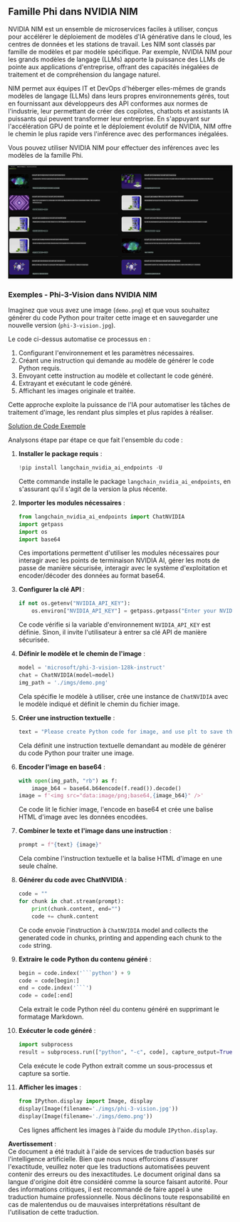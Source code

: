 ## Famille Phi dans NVIDIA NIM

NVIDIA NIM est un ensemble de microservices faciles à utiliser, conçus pour accélérer le déploiement de modèles d'IA générative dans le cloud, les centres de données et les stations de travail. Les NIM sont classés par famille de modèles et par modèle spécifique. Par exemple, NVIDIA NIM pour les grands modèles de langage (LLMs) apporte la puissance des LLMs de pointe aux applications d'entreprise, offrant des capacités inégalées de traitement et de compréhension du langage naturel.

NIM permet aux équipes IT et DevOps d'héberger elles-mêmes de grands modèles de langage (LLMs) dans leurs propres environnements gérés, tout en fournissant aux développeurs des API conformes aux normes de l'industrie, leur permettant de créer des copilotes, chatbots et assistants IA puissants qui peuvent transformer leur entreprise. En s'appuyant sur l'accélération GPU de pointe et le déploiement évolutif de NVIDIA, NIM offre le chemin le plus rapide vers l'inférence avec des performances inégalées.

Vous pouvez utiliser NVIDIA NIM pour effectuer des inférences avec les modèles de la famille Phi.

![nim](../../../../../translated_images/Phi-NIM.45af94d89220fbbbc85f8da0379150a29cc88c3dd8ec417b1d3b7237bbe1c58a.fr.png)

### **Exemples - Phi-3-Vision dans NVIDIA NIM**

Imaginez que vous avez une image (`demo.png`) et que vous souhaitez générer du code Python pour traiter cette image et en sauvegarder une nouvelle version (`phi-3-vision.jpg`).

Le code ci-dessus automatise ce processus en :

1. Configurant l'environnement et les paramètres nécessaires.
2. Créant une instruction qui demande au modèle de générer le code Python requis.
3. Envoyant cette instruction au modèle et collectant le code généré.
4. Extrayant et exécutant le code généré.
5. Affichant les images originale et traitée.

Cette approche exploite la puissance de l'IA pour automatiser les tâches de traitement d'image, les rendant plus simples et plus rapides à réaliser.

[Solution de Code Exemple](../../../../../code/06.E2E/E2E_Nvidia_NIM_Phi3_Vision.ipynb)

Analysons étape par étape ce que fait l'ensemble du code :

1. **Installer le package requis** :
    ```python
    !pip install langchain_nvidia_ai_endpoints -U
    ```
    Cette commande installe le package `langchain_nvidia_ai_endpoints`, en s'assurant qu'il s'agit de la version la plus récente.

2. **Importer les modules nécessaires** :
    ```python
    from langchain_nvidia_ai_endpoints import ChatNVIDIA
    import getpass
    import os
    import base64
    ```
    Ces importations permettent d'utiliser les modules nécessaires pour interagir avec les points de terminaison NVIDIA AI, gérer les mots de passe de manière sécurisée, interagir avec le système d'exploitation et encoder/décoder des données au format base64.

3. **Configurer la clé API** :
    ```python
    if not os.getenv("NVIDIA_API_KEY"):
        os.environ["NVIDIA_API_KEY"] = getpass.getpass("Enter your NVIDIA API key: ")
    ```
    Ce code vérifie si la variable d'environnement `NVIDIA_API_KEY` est définie. Sinon, il invite l'utilisateur à entrer sa clé API de manière sécurisée.

4. **Définir le modèle et le chemin de l'image** :
    ```python
    model = 'microsoft/phi-3-vision-128k-instruct'
    chat = ChatNVIDIA(model=model)
    img_path = './imgs/demo.png'
    ```
    Cela spécifie le modèle à utiliser, crée une instance de `ChatNVIDIA` avec le modèle indiqué et définit le chemin du fichier image.

5. **Créer une instruction textuelle** :
    ```python
    text = "Please create Python code for image, and use plt to save the new picture under imgs/ and name it phi-3-vision.jpg."
    ```
    Cela définit une instruction textuelle demandant au modèle de générer du code Python pour traiter une image.

6. **Encoder l'image en base64** :
    ```python
    with open(img_path, "rb") as f:
        image_b64 = base64.b64encode(f.read()).decode()
    image = f'<img src="data:image/png;base64,{image_b64}" />'
    ```
    Ce code lit le fichier image, l'encode en base64 et crée une balise HTML d'image avec les données encodées.

7. **Combiner le texte et l'image dans une instruction** :
    ```python
    prompt = f"{text} {image}"
    ```
    Cela combine l'instruction textuelle et la balise HTML d'image en une seule chaîne.

8. **Générer du code avec ChatNVIDIA** :
    ```python
    code = ""
    for chunk in chat.stream(prompt):
        print(chunk.content, end="")
        code += chunk.content
    ```
    Ce code envoie l'instruction à `ChatNVIDIA` model and collects the generated code in chunks, printing and appending each chunk to the `code` string.

9. **Extraire le code Python du contenu généré** :
    ```python
    begin = code.index('```python') + 9
    code = code[begin:]
    end = code.index('```')
    code = code[:end]
    ```
    Cela extrait le code Python réel du contenu généré en supprimant le formatage Markdown.

10. **Exécuter le code généré** :
    ```python
    import subprocess
    result = subprocess.run(["python", "-c", code], capture_output=True)
    ```
    Cela exécute le code Python extrait comme un sous-processus et capture sa sortie.

11. **Afficher les images** :
    ```python
    from IPython.display import Image, display
    display(Image(filename='./imgs/phi-3-vision.jpg'))
    display(Image(filename='./imgs/demo.png'))
    ```
    Ces lignes affichent les images à l'aide du module `IPython.display`.

**Avertissement** :  
Ce document a été traduit à l'aide de services de traduction basés sur l'intelligence artificielle. Bien que nous nous efforcions d'assurer l'exactitude, veuillez noter que les traductions automatisées peuvent contenir des erreurs ou des inexactitudes. Le document original dans sa langue d'origine doit être considéré comme la source faisant autorité. Pour des informations critiques, il est recommandé de faire appel à une traduction humaine professionnelle. Nous déclinons toute responsabilité en cas de malentendus ou de mauvaises interprétations résultant de l'utilisation de cette traduction.